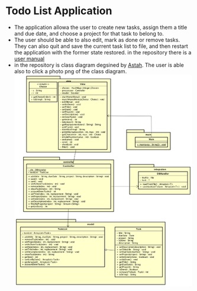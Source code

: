 # **Todo List Application** #
- The application allowa the user to create new
tasks, assign them a title and due date, and choose a project for that task to belong to. 
- The user should be able to also edit,
mark as done or remove tasks. They can also quit and save the current task list to file, and then
restart the application with the former state restored. 
in the repository there is a [user manual](user%20manual.md)
- in the repository is class diagram degsined by [Astah](http://astah.net/). The user is able also to click a photo png of the class diagram. ![Class Diagram toDoList](https://github.com/Mohamadyse/individualPro/blob/master/Class%20Diagram%20toDoList.png)
